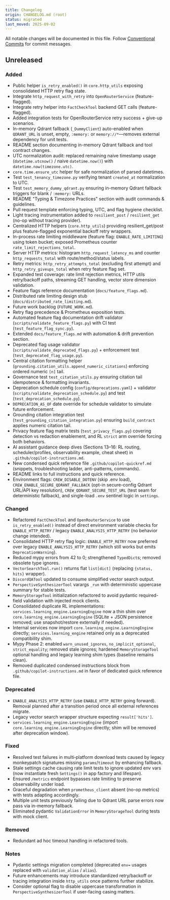 ```yaml
---
title: Changelog
origin: CHANGELOG.md (root)
status: migrated
last_moved: 2025-09-02
---
```


All notable changes will be documented in this file. Follow [Conventional Commits](https://www.conventionalcommits.org/) for commit messages.

## Unreleased

### Added

* Public helper `is_retry_enabled()` in `core.http_utils` exposing consolidated HTTP retry flag state.
* Integrate `http_request_with_retry` into `OpenRouterService` (feature-flagged).
* Integrate retry helper into `FactCheckTool` backend GET calls (feature-flagged).
* Added integration tests for OpenRouterService retry success + give-up scenarios.
* In-memory Qdrant fallback (`_DummyClient`) auto-enabled when `QDRANT_URL` is unset, empty, `:memory:` or `memory://*`—removes external dependency for unit tests.
* README section documenting in-memory Qdrant fallback and tool contract changes.
* UTC normalization audit: replaced remaining naive timestamp usage (`datetime.utcnow()` / naive `datetime.now()`) with `datetime.now(timezone.utc)`.
* `core.time.ensure_utc` helper for safe normalization of parsed datetimes.
* Test `test_tenancy_timezone.py` verifying tenant `created_at` normalization to UTC.
* Test `test_memory_dummy_qdrant.py` ensuring in-memory Qdrant fallback triggers for blank / `:memory:` URLs.
* README "Typing & Timezone Practices" section with audit commands & guidelines.
* Pull request template enforcing typing, UTC, and flag hygiene checklist.
* Light tracing instrumentation added to `resilient_post` / `resilient_get` (no-op without tracing provider).
* Centralized HTTP helpers (`core.http_utils`) providing resilient_get/post plus feature-flagged exponential backoff retry wrappers.
* In-process rate limiting middleware (feature flag: `ENABLE_RATE_LIMITING`) using token bucket; exposed Prometheus counter `rate_limit_rejections_total`.
* Server HTTP metrics: histogram `http_request_latency_ms` and counter `http_requests_total` with route/method/status labels.
* Retry metrics: `http_retry_attempts_total` (excluding first attempt) and `http_retry_giveups_total` when retry feature flag set.
* Expanded test coverage: rate limit rejection metrics, HTTP utils retry/backoff paths, streaming GET handling, vector store dimension validation.
* Feature flags reference documentation (`docs/feature_flags.md`).
* Distributed rate limiting design stub (`docs/distributed_rate_limiting.md`).
* Future work backlog (`FUTURE_WORK.md`).
* Retry flag precedence & Prometheus exposition tests.
* Automated feature flag documentation drift validator (`scripts/validate_feature_flags.py`) with CI test (`test_feature_flag_sync.py`).
* Extended `docs/feature_flags.md` with automation & drift prevention section.
* Deprecated flag usage validator (`scripts/validate_deprecated_flags.py`) + enforcement test (`test_deprecated_flag_usage.py`).
* Central citation formatting helper (`grounding.citation_utils.append_numeric_citations`) enforcing ordered numeric `[n]` tail.
* Governance test `test_citation_utils.py` ensuring citation tail idempotence & formatting invariants.
* Deprecation schedule config (`config/deprecations.yaml`) + validator (`scripts/validate_deprecation_schedule.py`) and test (`test_deprecation_schedule.py`).
* `DEPRECATION_AS_OF` date override for schedule validator to simulate future enforcement.
* Grounding citation integration test (`test_grounding_citation_integration.py`) ensuring `build_contract` applies numeric citation tail.
* Privacy feature flag matrix tests (`test_privacy_flags.py`) covering detection vs redaction enablement, and RL `strict` arm override forcing both behaviors.
* AI assistant guidance deep dives (Sections 13–16: RL routing, scheduler/profiles, observability example, cheat sheet) in `.github/copilot-instructions.md`.
* New condensed quick reference file `.github/copilot-quickref.md` (snippets, troubleshooting ladder, anti-patterns, commands).
* README links to full instructions and quick reference.
* Environment flags: `CREW_DISABLE_DOTENV` (skip .env load), `CREW_ENABLE_SECURE_QDRANT_FALLBACK` (opt-in secure-config Qdrant URL/API key resolution), `CREW_QDRANT_SECURE_TEST_URL` (test seam for deterministic fallback), and single-load `.env` sentinel logic in `settings`.

### Changed

* Refactored `FactCheckTool` and `OpenRouterService` to use `is_retry_enabled()` instead of direct environment variable checks for `ENABLE_HTTP_RETRY` / legacy `ENABLE_ANALYSIS_HTTP_RETRY` (no behavior change intended).
* Consolidated HTTP retry flag logic: `ENABLE_HTTP_RETRY` now preferred over legacy `ENABLE_ANALYSIS_HTTP_RETRY` (which still works but emits `DeprecationWarning`).
* Reduced mypy errors from 42 to 0; strengthened `TypedDict`s; removed obsolete type ignores.
* `VectorSearchTool.run()` returns flat `list[dict]` (replacing `{status, hits}` wrapper).
* `DiscordQATool` updated to consume simplified vector search output.
* `PerspectiveSynthesizerTool` varargs `_run` with deterministic uppercase summary for stable tests.
* `MemoryStorageTool` initialization refactored to avoid pydantic required-field validation with injected mock clients.
* Consolidated duplicate RL implementations: `services.learning_engine.LearningEngine` now a thin shim over `core.learning_engine.LearningEngine` (SQLite + JSON persistence removed; use snapshot/restore externally if needed).
* Internal services now import `core.learning_engine.LearningEngine` directly; `services.learning_engine` retained only as a deprecated compatibility shim.
* Mypy Phase 2: enabled `warn_unused_ignores`, `no_implicit_optional`, `strict_equality`; removed stale ignores; hardened `MemoryStorageTool` optional handling and legacy learning shim types (baseline remains clean).
* Removed duplicated condensed instructions block from `.github/copilot-instructions.md` in favor of dedicated quick reference file.

### Deprecated

* `ENABLE_ANALYSIS_HTTP_RETRY` (use `ENABLE_HTTP_RETRY` going forward). Removal planned after a transition period once all external references migrate.
* Legacy vector search wrapper structure expecting `result['hits']`.
* `services.learning_engine.LearningEngine` (import `core.learning_engine.LearningEngine` directly; shim will be removed after deprecation window).

### Fixed

* Resolved test failures in multi‑platform download tests caused by legacy monkeypatch signatures missing `params`/`timeout` by enhancing fallback.
* Stale settings cache causing rate limit tests to ignore updated env vars (now instantiate fresh `Settings()` in app factory and lifespan).
* Ensured `/metrics` endpoint bypasses rate limiting to preserve observability under load.
* Graceful degradation when `prometheus_client` absent (no-op metrics) with tests adapting accordingly.
* Multiple unit tests previously failing due to Qdrant URL parse errors now pass via in-memory fallback.
* Eliminated pydantic `ValidationError` in `MemoryStorageTool` during tests with mock client.

### Removed

* Redundant ad hoc timeout handling in refactored tools.

### Notes

* Pydantic settings migration completed (deprecated `env=` usages replaced with `validation_alias` / `alias`).
* Future enhancements may introduce standardized retry/backoff or tracing integration inside `http_utils` once patterns further stabilize.
* Consider optional flag to disable uppercase transformation in `PerspectiveSynthesizerTool` if user-facing casing matters.
